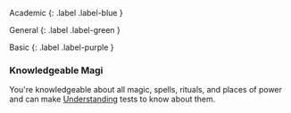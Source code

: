 Academic
{: .label .label-blue }

General
{: .label .label-green }

Basic
{: .label .label-purple }

### Knowledgeable Magi

You're knowledgeable about all magic, spells, rituals, and places of power and can make [Understanding](Game/Core/intelligence#Memory) tests to know about them.
